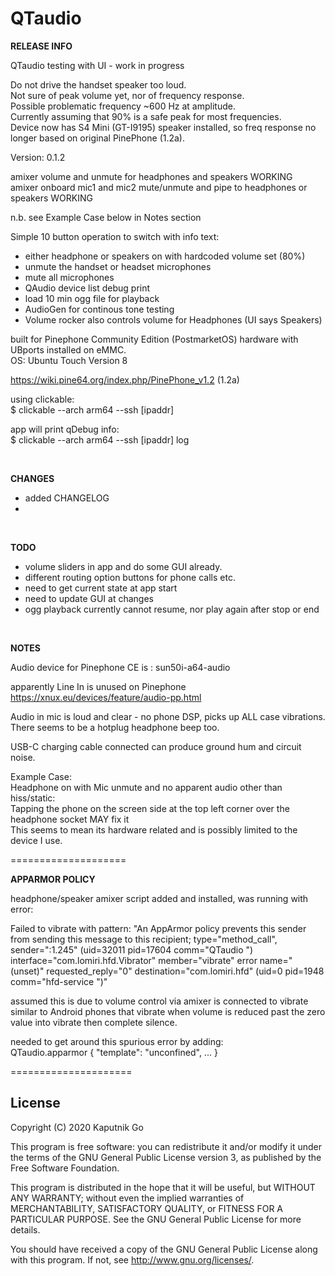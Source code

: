 # QTaudio


**RELEASE INFO**

QTaudio testing with UI - work in progress

Do not drive the handset speaker too loud.<br />
Not sure of peak volume yet, nor of frequency response.<br/>
Possible problematic frequency ~600 Hz at amplitude. <br />
Currently assuming that 90% is a safe peak for most frequencies.<br />
Device now has S4 Mini (GT-I9195) speaker installed, so freq response no longer based on original PinePhone (1.2a).

Version: 0.1.2

amixer volume and unmute for headphones and speakers WORKING<br />
amixer onboard mic1 and mic2 mute/unmute and pipe to headphones or speakers WORKING

n.b. see Example Case below in Notes section

Simple 10 button operation to switch with info text:
- either headphone or speakers on with hardcoded volume set (80%)
- unmute the handset or headset microphones
- mute all microphones
- QAudio device list debug print
- load 10 min ogg file for playback
- AudioGen for continous tone testing
- Volume rocker also controls volume for Headphones (UI says Speakers)

built for Pinephone Community Edition (PostmarketOS) hardware with UBports installed on eMMC.<br />
OS: Ubuntu Touch Version 8

https://wiki.pine64.org/index.php/PinePhone_v1.2 (1.2a)

using clickable:<br />
$ clickable --arch arm64 --ssh [ipaddr]

app will print qDebug info:<br />
$ clickable --arch arm64 --ssh [ipaddr] log

<br />

**CHANGES**

- added CHANGELOG
- 


<br />

**TODO**

- volume sliders in app and do some GUI already.<br />
- different routing option buttons for phone calls etc.<br />
- need to get current state at app start
- need to update GUI at changes
- ogg playback currently cannot resume, nor play again after stop or end

<br />

**NOTES**

Audio device for Pinephone CE is : sun50i-a64-audio

apparently Line In is unused on Pinephone
https://xnux.eu/devices/feature/audio-pp.html

Audio in mic is loud and clear - no phone DSP, picks up ALL case vibrations.<br />
There seems to be a hotplug headphone beep too.

USB-C charging cable connected can produce ground hum and circuit noise.

Example Case:<br />
Headphone on with Mic unmute and no apparent audio other than hiss/static:<br />
Tapping the phone on the screen side at the top left corner over the headphone socket MAY fix it<br />
This seems to mean its hardware related and is possibly limited to the device I use.

====================

**APPARMOR POLICY**

headphone/speaker amixer script added and installed, was running with error:

Failed to vibrate with pattern: "An AppArmor policy prevents this sender from sending this message to this recipient; type=\"method_call\", sender=\":1.245\" (uid=32011 pid=17604 comm=\"QTaudio \") interface=\"com.lomiri.hfd.Vibrator\" member=\"vibrate\" error name=\"(unset)\" requested_reply=\"0\" destination=\"com.lomiri.hfd\" (uid=0 pid=1948 comm=\"hfd-service \")"

assumed this is due to volume control via amixer is connected to vibrate similar to Android phones that vibrate when volume is reduced past the zero value into vibrate then complete silence.

needed to get around this spurious error by adding:<br />
QTaudio.apparmor { "template": "unconfined", ... }

=====================


## License

Copyright (C) 2020  Kaputnik Go

This program is free software: you can redistribute it and/or modify it under the terms of the GNU General Public License version 3, as published
by the Free Software Foundation.

This program is distributed in the hope that it will be useful, but WITHOUT ANY WARRANTY; without even the implied warranties of MERCHANTABILITY, SATISFACTORY QUALITY, or FITNESS FOR A PARTICULAR PURPOSE.  See the GNU General Public License for more details.

You should have received a copy of the GNU General Public License along with this program.  If not, see <http://www.gnu.org/licenses/>.
